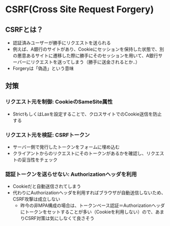# CSRF(Cross Site Request Forgery)

## CSRFとは？

- 認証済みユーザーが勝手にリクエストを送られる
- 例えば、A銀行のサイトがあり、Cookieにセッションを保持した状態で、別の悪意あるサイトに遷移した際に勝手にそのセッションを用いて、A銀行サーバーにリクエストを送ってしまう（勝手に送金されるとか..）
- Forgeryは「偽造」という意味

## 対策

### リクエスト元を制御: CookieのSameSite属性

- StrictもしくはLaxを設定することで、クロスサイトでのCookie送信を防止する

### リクエスト元を検証: CSRFトークン

- サーバー側で発行したトークンをフォームに埋め込む
- クライアントからのリクエストにそのトークンがあるかを確認し、リクエストの妥当性をチェック

### 認証トークンを送らせない: Authorizationヘッダを利用

- Cookieだと自動送信されてしまう
- 代わりにAuthorizationヘッダを利用すればブラウザが自動送信しないため、CSRF攻撃は成立しない
  - 昨今の非MPA構成の場合は、トークンベース認証＝Authorizationヘッダにトークンをセットすることが多い（Cookieを利用しない）ので、あまりCSRF対策は気にしなくて良さそう
